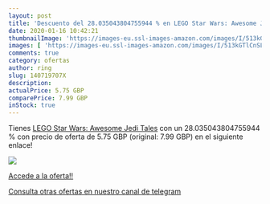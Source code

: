 ```yaml
---
layout: post
title: 'Descuento del 28.035043804755944 % en LEGO Star Wars: Awesome Jedi Tales'
date: 2020-01-16 10:42:21
thumbnailImage: 'https://images-eu.ssl-images-amazon.com/images/I/513kGTlCnSL._SL200_.jpg'
images: [ 'https://images-eu.ssl-images-amazon.com/images/I/513kGTlCnSL._SL200_.jpg' ]
comments: true
category: ofertas
author: ring
slug: 140719707X
description:
actualPrice: 5.75 GBP
comparePrice: 7.99 GBP
inStock: true
---
```


Tienes [LEGO Star Wars: Awesome Jedi Tales](https://www.amazon.com/dp/140719707X/?tag=redken08-20) con un 28.035043804755944 % con precio de oferta de 5.75 GBP (original: 7.99 GBP) en el siguiente enlace!

[![](https://images-eu.ssl-images-amazon.com/images/I/513kGTlCnSL._SL200_.jpg)](https://www.amazon.com/dp/140719707X/?tag=redken08-20)

[Accede a la oferta!!](https://www.amazon.com/dp/140719707X/?tag=redken08-20)

[Consulta otras ofertas en nuestro canal de telegram](https://t.me/s/ofertas25)
